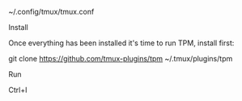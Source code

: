 ~/.config/tmux/tmux.conf

Install

Once everything has been installed it's time to run TPM, install first:

git clone https://github.com/tmux-plugins/tpm ~/.tmux/plugins/tpm

Run

Ctrl+I
